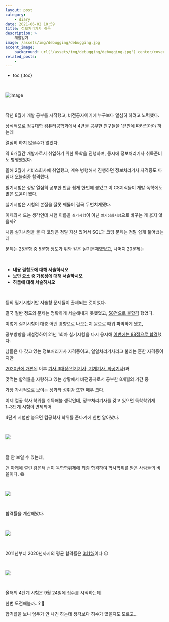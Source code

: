 ```yaml
---
layout: post
category:
    - diary
date: 2021-06-02 10:59
title: 정보처리기사 취득
description: >
    개발일기
image: /assets/img/debugging/debugging.jpg
accent_image:
    background: url('/assets/img/debugging/debugging.jpg') center/cover
related_posts:
    -
---
```


* toc
{:toc}

<br />

![image](https://img1.daumcdn.net/thumb/R1280x0/?scode=mtistory2&fname=https%3A%2F%2Fblog.kakaocdn.net%2Fdn%2FF9WAs%2Fbtq6lmKcTww%2FfP5Q0z6K8JQDIyVFtfZe81%2Fimg.png)

<br />

작년 8월에 개발 공부를 시작했고, 비전공자이기에 누구보다 열심히 하려고 노력했다.

상식적으로 정규대학 컴퓨터공학과에서 4년을 공부한 친구들을 1년안에 따라잡아야 하는데

열심히 하지 않을수가 없었다.

약 6개월간 개발자로서 취업하기 위한 독학을 진행하며, 동시에 정보처리기사 취득준비도 병행했었다.

올해 2월에 서비스회사에 취업했고, 계속 병행해서 진행하던 정보처리기사 자격증도 마침내 오늘최종 합격했다.

필기시험은 정말 열심히 공부한 만큼 쉽게 한번에 붙었고 이 CS지식들이 개발 독학에도 많은 도움이 됐다.

실기시험은 시험의 본질을 잘못 꿰뚫어 결국 두번치게됐다.

이제와서 드는 생각인데 시험 이름을 `실기시험`이 아닌 `필기심화시험`으로 바꾸는 게 옳지 않을까?

처음 실기시험을 볼 때 코딩은 정말 자신 있어서 SQL과 코딩 문제는 정말 쉽게 풀어냈는데

문제는 25문항 중 5문항 정도가 위와 같은 실기문제였었고, 나머지 20문제는

<br />

-   **내용 결합도에 대해 서술하시오**
-   **보안 요소 중 가용성에 대해 서술하시오**
-   **하둡에 대해 서술하시오**

<br />

등의 필기시험기반 서술형 문제들이 출제되는 것이었다.

결국 절반 정도의 문제는 명확하게 서술해내지 못했었고, <u>58점으로 불합격</u> 했었다.

이렇게 실기시험이 대충 어떤 경향으로 나오는지 몸으로 때워 파악하게 됐고,

공부방향을 재설정하여 21년 1회차 실기시험을 다시 응시해 <u>이번에는 88점으로 합격</u>했다.

남들은 다 갖고 있는 정보처리기사 자격증이고, 일일처리기사라고 불리는 흔한 자격증이지만

<u>2020년에 개편</u>된 이후 <u>기사 3대장(전기기사, 기계기사, 화공기사)</u>과

맞먹는 합격률을 자랑하고 있는 상황에서 비전공자로서 공부한 8개월의 기간 중

가장 가시적으로 보이는 성과라 성취감 또한 매우 크다.

이제 컴공 학사 학위를 취득해볼 생각인데, 정보처리기사를 갖고 있으면 독학학위제 1~3단계 시험이 면제되어

4단계 시험만 붙으면 컴공학사 학위를 준다기에 한번 알아봤다.

<br />

![](https://img1.daumcdn.net/thumb/R1280x0/?scode=mtistory2&fname=https%3A%2F%2Fblog.kakaocdn.net%2Fdn%2FdcqzYl%2Fbtq6naCEHvP%2Fram4LTZISFLS6f1dDlIbH1%2Fimg.png)

<br />

잘 안 보일 수 있는데,

맨 아래에 깔린 검은색 선이 독학학위제에 최종 합격하여 학사학위를 받은 사람들의 비율이다. 😅

<br />

![](https://img1.daumcdn.net/thumb/R1280x0/?scode=mtistory2&fname=https%3A%2F%2Fblog.kakaocdn.net%2Fdn%2FkGVCM%2Fbtq6l0HjIlv%2FSnvrKyvpK1dejWg6jTuG20%2Fimg.png)

<br />

합격률을 계산해봤다.

<br />

![](https://img1.daumcdn.net/thumb/R1280x0/?scode=mtistory2&fname=https%3A%2F%2Fblog.kakaocdn.net%2Fdn%2FEN4tN%2Fbtq6k8Z4TlZ%2FekCl5g4iO2weOnkjA54Lk0%2Fimg.png)

<br />

2011년부터 2020년까지의 평균 합격률은 <u>3.11%</u>이다 😒

<br />

![](https://img1.daumcdn.net/thumb/R1280x0/?scode=mtistory2&fname=https%3A%2F%2Fblog.kakaocdn.net%2Fdn%2FbH3PFP%2Fbtq6oCrVcgE%2FkkDcoSxzzQGgmqtZwdQioK%2Fimg.png)

<br />

올해의 4단계 시험은 9월 24일에 접수를 시작하는데

한번 도전해볼까...? 🤔 

합격률을 보니 엄두가 안 나긴 하는데 생각보다 허수가 많을지도 모르고...
